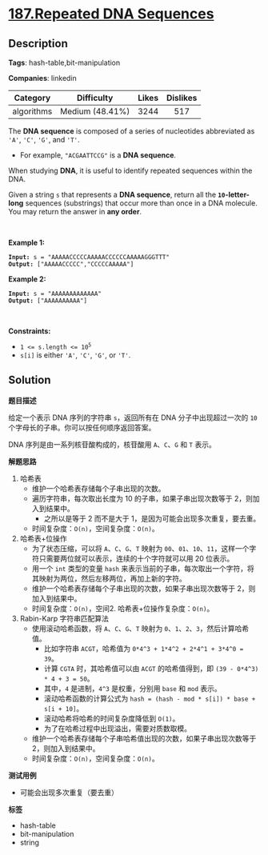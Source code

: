 # [187.Repeated DNA Sequences](https://leetcode.com/problems/repeated-dna-sequences/description/)

## Description

**Tags**: hash-table,bit-manipulation

**Companies**: linkedin

|  Category  |   Difficulty    | Likes | Dislikes |
| :--------: | :-------------: | :---: | :------: |
| algorithms | Medium (48.41%) | 3244  |   517    |

<p>The <strong>DNA sequence</strong> is composed of a series of nucleotides abbreviated as <code>&#39;A&#39;</code>, <code>&#39;C&#39;</code>, <code>&#39;G&#39;</code>, and <code>&#39;T&#39;</code>.</p>
<ul>
  <li>For example, <code>&quot;ACGAATTCCG&quot;</code> is a <strong>DNA sequence</strong>.</li>
</ul>
<p>When studying <strong>DNA</strong>, it is useful to identify repeated sequences within the DNA.</p>
<p>Given a string <code>s</code> that represents a <strong>DNA sequence</strong>, return all the <strong><code>10</code>-letter-long</strong> sequences (substrings) that occur more than once in a DNA molecule. You may return the answer in <strong>any order</strong>.</p>
<p>&nbsp;</p>
<p><strong class="example">Example 1:</strong></p>
<pre><code><strong>Input:</strong> s = "AAAAACCCCCAAAAACCCCCCAAAAAGGGTTT"
<strong>Output:</strong> ["AAAAACCCCC","CCCCCAAAAA"]</code></pre><p><strong class="example">Example 2:</strong></p>
<pre><code><strong>Input:</strong> s = "AAAAAAAAAAAAA"
<strong>Output:</strong> ["AAAAAAAAAA"]</code></pre>
<p>&nbsp;</p>
<p><strong>Constraints:</strong></p>
<ul>
  <li><code>1 &lt;= s.length &lt;= 10<sup>5</sup></code></li>
  <li><code>s[i]</code> is either <code>&#39;A&#39;</code>, <code>&#39;C&#39;</code>, <code>&#39;G&#39;</code>, or <code>&#39;T&#39;</code>.</li>
</ul>

## Solution

**题目描述**

给定一个表示 DNA 序列的字符串 `s`，返回所有在 DNA 分子中出现超过一次的 `10` 个字母长的子串。你可以按任何顺序返回答案。

DNA 序列是由一系列核苷酸构成的，核苷酸用 `A`、`C`、`G` 和 `T` 表示。

**解题思路**

1. 哈希表
   - 维护一个哈希表存储每个子串出现的次数。
   - 遍历字符串，每次取出长度为 10 的子串，如果子串出现次数等于 2，则加入到结果中。
     - 之所以是等于 2 而不是大于 1，是因为可能会出现多次重复，要去重。
   - 时间复杂度：`O(n)`，空间复杂度：`O(n)`。
2. 哈希表+位操作
   - 为了状态压缩，可以将 `A`、`C`、`G`、`T` 映射为 `00`、`01`、`10`、`11`，这样一个字符只需要两位就可以表示，连续的十个字符就可以用 20 位表示。
   - 用一个 `int` 类型的变量 `hash` 来表示当前的子串，每次取出一个字符，将其映射为两位，然后左移两位，再加上新的字符。
   - 维护一个哈希表存储每个子串出现的次数，如果子串出现次数等于 2，则加入到结果中。
   - 时间复杂度：`O(n)`，空间2. 哈希表+位操作复杂度：`O(n)`。
3. Rabin-Karp 字符串匹配算法
   - 使用滚动哈希函数，将 `A`、`C`、`G`、`T` 映射为 `0`、`1`、`2`、`3`，然后计算哈希值。
     - 比如字符串 `ACGT`，哈希值为 `0*4^3 + 1*4^2 + 2*4^1 + 3*4^0 = 39`。
     - 计算 `CGTA` 时，其哈希值可以由 `ACGT` 的哈希值得到，即 `(39 - 0*4^3) * 4 + 3 = 50`。
     - 其中，`4` 是进制，`4^3` 是权重，分别用 `base` 和 `mod` 表示。
     - 滚动哈希函数的计算公式为 `hash = (hash - mod * s[i]) * base + s[i + 10]`。
     - 滚动哈希将哈希的时间复杂度降低到 `O(1)`。
     - 为了在哈希过程中出现溢出，需要对质数取模。
   - 维护一个哈希表存储每个子串哈希值出现的次数，如果子串出现次数等于 2，则加入到结果中。
   - 时间复杂度：`O(n)`，空间复杂度：`O(n)`。

**测试用例**

- 可能会出现多次重复（要去重）

**标签**

- hash-table
- bit-manipulation
- string
